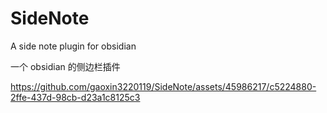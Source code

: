 # SideNote
A side note plugin for obsidian

一个 obsidian 的侧边栏插件

https://github.com/gaoxin3220119/SideNote/assets/45986217/c5224880-2ffe-437d-98cb-d23a1c8125c3
